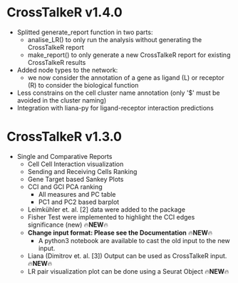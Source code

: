 # CrossTalkeR v1.4.0

- Splitted generate_report function in two parts:
  - analise_LR() to only run the analysis without generating the CrossTalkeR report
  - make_report() to only generate a new CrossTalkeR report for existing CrossTalkeR results
- Added node types to the network:
  - we now consider the annotation of a gene as ligand (L) or receptor (R) to consider the biological function 
- Less constrains on the cell cluster name annotation (only '$' must be avoided in the cluster naming)
- Integration with liana-py for ligand-receptor interaction predictions
  

# CrossTalkeR v1.3.0

- Single and Comparative Reports
   - Cell Cell Interaction visualization
   - Sending and Receiving Cells Ranking
   - Gene Target based Sankey Plots
   - CCI and GCI PCA ranking
      - All measures and PC table
      - PC1 and PC2 based barplot
   - Leimkühler et. al. [2] data were added to the package
   - Fisher Test were implemented to highlight the CCI edges significance (new) 🔥**NEW**🔥
   - **Change input format: Please see the Documentation** 🔥**NEW**🔥
      - A python3 notebook are available to cast the old input to the new input.
   - Liana (Dimitrov et. al. [3]) Output can be used as CrossTalkeR input. 🔥**NEW**🔥
   - LR pair visualization plot can be done using a Seurat Object 🔥**NEW**🔥
